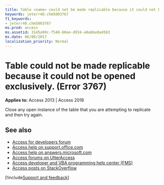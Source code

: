 ```yaml
---
title: Table <name> could not be made replicable because it could not be opened exclusively. (Error 3767)
keywords: jeterr40.chm5003767
f1_keywords:
- jeterr40.chm5003767
ms.prod: access
ms.assetid: 3145a99c-f548-60ee-d934-a0abbe0a4563
ms.date: 06/08/2017
localization_priority: Normal
---
```



# Table <name> could not be made replicable because it could not be opened exclusively. (Error 3767)

  

**Applies to:** Access 2013 | Access 2016

Close any open instance of the table that you are attempting to replicate and then try again.

## See also

- [Access for developers forum](https://social.msdn.microsoft.com/Forums/office/home?forum=accessdev)
- [Access help on support.office.com](https://support.office.com/search/results?query=Access)
- [Access help on answers.microsoft.com](https://answers.microsoft.com/)
- [Access forums on UtterAccess](https://www.utteraccess.com/forum/index.php?act=idx)
- [Access developer and VBA programming help center (FMS)](https://www.fmsinc.com/MicrosoftAccess/developer/)
- [Access posts on StackOverflow](https://stackoverflow.com/questions/tagged/ms-access)

[!include[Support and feedback](~/includes/feedback-boilerplate.md)]